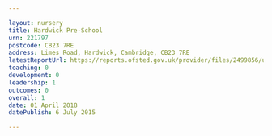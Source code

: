 ```yaml
---

layout: nursery
title: Hardwick Pre-School
urn: 221797
postcode: CB23 7RE
address: Limes Road, Hardwick, Cambridge, CB23 7RE
latestReportUrl: https://reports.ofsted.gov.uk/provider/files/2499856/urn/221797.pdf
teaching: 0
development: 0
leadership: 1
outcomes: 0
overall: 1
date: 01 April 2018 
datePublish: 6 July 2015

---
```

